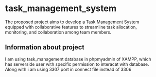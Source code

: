# task_management_system
The proposed project aims to develop a Task Management System equipped with collaborative features to streamline task allocation, monitoring, and collaboration among team members. 
## Information about project
I am using task_management database in phpmyadmin of XAMPP, which has serverside user with specific permission to interacat with database.  Along with i am using 3307 port in connect file instead of 3306
